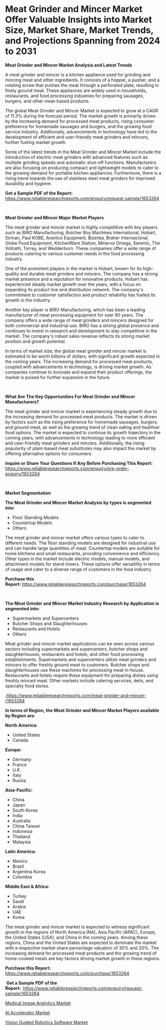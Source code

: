 <p><h1>Meat Grinder and Mincer Market Offer Valuable Insights into Market Size, Market Share, Market Trends, and Projections Spanning from 2024 to 2031</h1></p><p><strong>Meat Grinder and Mincer Market Analysis and Latest Trends</strong></p>
<p><p>A meat grinder and mincer is a kitchen appliance used for grinding and mincing meat and other ingredients. It consists of a hopper, a pusher, and a rotating screw that pushes the meat through a perforated plate, resulting in finely ground meat. These appliances are widely used in households, restaurants, and food processing industries for preparing sausages, burgers, and other meat-based products.</p><p>The global Meat Grinder and Mincer Market is expected to grow at a CAGR of 11.3% during the forecast period. The market growth is primarily driven by the increasing demand for processed meat products, rising consumer preference for homemade sausages and burgers, and the growing food service industry. Additionally, advancements in technology have led to the development of efficient and user-friendly meat grinders and mincers, further fueling market growth.</p><p>Some of the latest trends in the Meat Grinder and Mincer Market include the introduction of electric meat grinders with advanced features such as multiple grinding speeds and automatic shut-off functions. Manufacturers are also focusing on producing compact and lightweight models to cater to the growing demand for portable kitchen appliances. Furthermore, there is a rising trend towards the use of stainless steel meat grinders for improved durability and hygiene.</p></p>
<p><strong>Get a Sample PDF of the Report:&nbsp;</strong> <a href="https://www.reliableresearchreports.com/enquiry/request-sample/1653264">https://www.reliableresearchreports.com/enquiry/request-sample/1653264</a></p>
<p>&nbsp;</p>
<p><strong>Meat Grinder and Mincer Major Market Players</strong></p>
<p><p>The meat grinder and mincer market is highly competitive with key players such as BIRO Manufacturing, Butcher Boy Machines International, Hobart, Sirman, Paul KOBE, Avantco Equipment, Bizerba, Braher Internacional, Globe Food Equipment, KitchenWare Station, Minerva Omega, Sammic, The Vollrath, Torrey, and Wedderburn. These companies offer a wide range of products catering to various customer needs in the food processing industry.</p><p>One of the prominent players in the market is Hobart, known for its high-quality and durable meat grinders and mincers. The company has a strong market presence and a reputation for innovative products. Hobart has experienced steady market growth over the years, with a focus on expanding its product line and distribution network. The company's commitment to customer satisfaction and product reliability has fueled its growth in the industry.</p><p>Another key player is BIRO Manufacturing, which has been a leading manufacturer of meat processing equipment for over 90 years. The company offers a wide range of meat grinders and mincers designed for both commercial and industrial use. BIRO has a strong global presence and continues to invest in research and development to stay competitive in the market. The company's robust sales revenue reflects its strong market position and growth potential.</p><p>In terms of market size, the global meat grinder and mincer market is estimated to be worth billions of dollars, with significant growth expected in the coming years. The increasing demand for processed meat products, coupled with advancements in technology, is driving market growth. As companies continue to innovate and expand their product offerings, the market is poised for further expansion in the future.</p></p>
<p>&nbsp;</p>
<p><strong>What Are The Key Opportunities For Meat Grinder and Mincer Manufacturers?</strong></p>
<p><p>The meat grinder and mincer market is experiencing steady growth due to the increasing demand for processed meat products. The market is driven by factors such as the rising preference for homemade sausages, burgers, and ground meat, as well as the growing trend of clean eating and healthier food options. The market is expected to continue its growth trajectory in the coming years, with advancements in technology leading to more efficient and user-friendly meat grinders and mincers. Additionally, the rising popularity of plant-based meat substitutes may also impact the market by offering alternative options for consumers.</p></p>
<p><strong>Inquire or Share Your Questions If Any Before Purchasing This Report:</strong> <a href="https://www.reliableresearchreports.com/enquiry/pre-order-enquiry/1653264">https://www.reliableresearchreports.com/enquiry/pre-order-enquiry/1653264</a></p>
<p>&nbsp;</p>
<p><strong>Market Segmentation</strong></p>
<p><strong>The Meat Grinder and Mincer Market Analysis by types is segmented into:</strong></p>
<p><ul><li>Floor Standing Models</li><li>Countertop Models</li><li>Others</li></ul></p>
<p><p>The meat grinder and mincer market offers various types to cater to different needs. The floor standing models are designed for industrial use and can handle large quantities of meat. Countertop models are suitable for home kitchens and small restaurants, providing convenience and efficiency. Other types in the market include electric models, manual models, and attachment models for stand mixers. These options offer versatility in terms of usage and cater to a diverse range of customers in the food industry.</p></p>
<p><strong>Purchase this Report:&nbsp;</strong><a href="https://www.reliableresearchreports.com/purchase/1653264">https://www.reliableresearchreports.com/purchase/1653264</a></p>
<p>&nbsp;</p>
<p><strong>The Meat Grinder and Mincer Market Industry Research by Application is segmented into:</strong></p>
<p><ul><li>Supermarkets and Supercenters</li><li>Butcher Shops and Slaughterhouses</li><li>Restaurants and Hotels</li><li>Others</li></ul></p>
<p><p>Meat grinder and mincer market applications can be seen across various sectors including supermarkets and supercenters, butcher shops and slaughterhouses, restaurants and hotels, and other food processing establishments. Supermarkets and supercenters utilize meat grinders and mincers to offer freshly ground meat to customers. Butcher shops and slaughterhouses use these machines for processing meat in-house. Restaurants and hotels require these equipment for preparing dishes using freshly minced meat. Other markets include catering services, delis, and specialty food stores.</p></p>
<p><a href="https://www.reliableresearchreports.com/meat-grinder-and-mincer-r1653264">&nbsp;https://www.reliableresearchreports.com/meat-grinder-and-mincer-r1653264</a></p>
<p><strong>In terms of Region, the Meat Grinder and Mincer Market Players available by Region are:</strong></p>
<p>
    <p> <strong> North America: </strong>
        <ul>
            <li>United States</li>
            <li>Canada</li>
        </ul>
        </p> 
    <p> <strong> Europe: </strong>
        <ul>
            <li>Germany</li>
            <li>France</li>
            <li>U.K.</li>
            <li>Italy</li>
            <li>Russia</li>
        </ul>
        </p> 
    <p> <strong> Asia-Pacific: </strong>
        <ul>
            <li>China</li>
            <li>Japan</li>
            <li>South Korea</li>
            <li>India</li>
            <li>Australia</li>
            <li>China Taiwan</li>
            <li>Indonesia</li>
            <li>Thailand</li>
            <li>Malaysia</li>
        </ul>
        </p> 
    <p> <strong> Latin America: </strong>
        <ul>
            <li>Mexico</li>
            <li>Brazil</li>
            <li>Argentina Korea</li>
            <li>Colombia</li>
        </ul>
        </p> 
    <p> <strong> Middle East & Africa: </strong>
        <ul>
            <li>Turkey</li>
            <li>Saudi</li>
            <li>Arabia</li>
            <li>UAE</li>
            <li>Korea</li>
        </ul>
    </p>
    </p>
<p><p>The meat grinder and mincer market is expected to witness significant growth in the regions of North America (NA), Asia Pacific (APAC), Europe, the United States (USA), and China in the coming years. Among these regions, China and the United States are expected to dominate the market with a respective market share percentage valuation of 30% and 20%. The increasing demand for processed meat products and the growing trend of home-cooked meals are key factors driving market growth in these regions.</p></p>
<p><strong>Purchase this Report: </strong><a href="https://www.reliableresearchreports.com/purchase/1653264">https://www.reliableresearchreports.com/purchase/1653264</a></p>
<p>&nbsp;<strong>Get a Sample PDF of the Report:&nbsp;&nbsp;</strong><a href="https://www.reliableresearchreports.com/enquiry/request-sample/1653264">https://www.reliableresearchreports.com/enquiry/request-sample/1653264</a></p>
<p><strong></strong></p>
<p><p><a href="https://www.linkedin.com/pulse/medical-image-analytics-market-analysis-its-cagr-segmentation-azazc">Medical Image Analytics Market</a></p><p><a href="https://www.linkedin.com/pulse/ai-accelerator-market-size-trends-complete-industry-overview-1qrxc">AI Accelerator Market</a></p><p><a href="https://www.linkedin.com/pulse/vision-guided-robotics-software-market-trends-forecast-competitive-dpqwc">Vision Guided Robotics Software Market</a></p></p>
